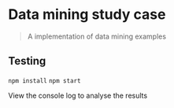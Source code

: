 # Data mining study case

> A implementation of data mining examples

## Testing

`npm install`
`npm start`

View the console log to analyse the results